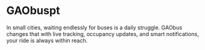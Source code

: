 # GAObuspt
In small cities, waiting endlessly for buses is a daily struggle. GAObus changes that with live tracking, occupancy updates, and smart notifications, your ride is always within reach.
